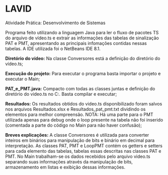 # LAVID
Atividade Prática: Desenvolvimento de Sistemas

Programa feito utilizando a linguagem Java para ler o fluxo de pacotes TS do arquivo de vídeo.ts e extrair as informações das tabelas de sinalização PAT e PMT, apresentando as principais infomações contidas nessas tabelas. A IDE utilizada foi o NetBeans IDE 8.1.

<b>Diretório do vídeo:</b> Na classe Conversores está a definição do diretório do vídeo.ts;

<b>Execução do projeto:</b> Para executar o programa basta importar o projeto e executar o Main;

<b>PAT_e_PMT.java:</b> Compacto com todas as classes juntas e definição do diretório do video.ts no C:\. Basta compilar e executar; 

<b>Resultados:</b> Os resultados obtidos do video.ts disponibilizado foram salvos nos arquivos Resultados.xlsx e Resultados_pat_pmt.txt dividindo os elementos para melhor compreensão. NOTA: Há uma parte para o PMT utilizada apenas para debug onde o loop presente na tabela não foi inserido (comentada a parte do código no Main para não haver confusão);

<b>Breves explicações:</b> A classe Conversores é utilizada para converter inteiros em binários para manipulação de bits e binário em decimal para interpretação. As classes PAT, PMT e LoopPMT contém os getters e setters para cada elemento das tabelas, tabelas essas descritas nas classes PAT e PMT. No Main trabalham-se os dados recebidos pelo arquivo video.ts separando suas informações através da manipulação de bits, armazenamento em listas e exibição dessas informações.

 
